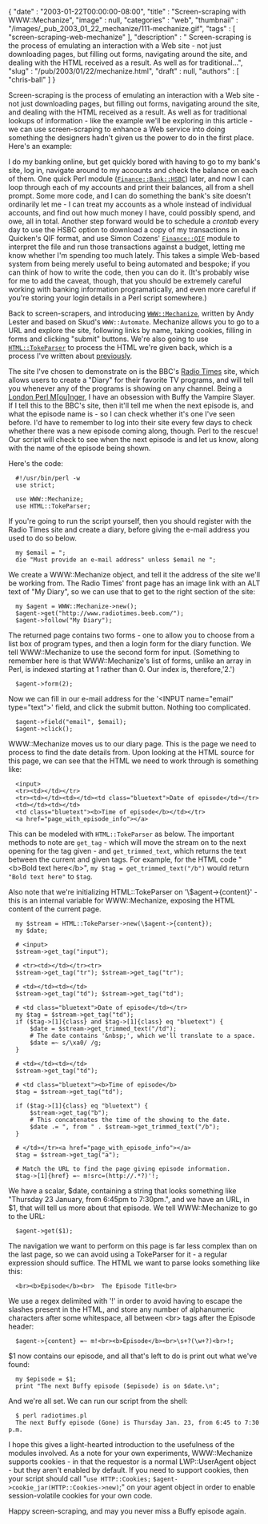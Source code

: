 {
   "date" : "2003-01-22T00:00:00-08:00",
   "title" : "Screen-scraping with WWW::Mechanize",
   "image" : null,
   "categories" : "web",
   "thumbnail" : "/images/_pub_2003_01_22_mechanize/111-mechanize.gif",
   "tags" : [
      "screen-scraping-web-mechanize"
   ],
   "description" : " Screen-scraping is the process of emulating an interaction with a Web site - not just downloading pages, but filling out forms, navigating around the site, and dealing with the HTML received as a result. As well as for traditional...",
   "slug" : "/pub/2003/01/22/mechanize.html",
   "draft" : null,
   "authors" : [
      "chris-ball"
   ]
}



Screen-scraping is the process of emulating an interaction with a Web site - not just downloading pages, but filling out forms, navigating around the site, and dealing with the HTML received as a result. As well as for traditional lookups of information - like the example we'll be exploring in this article - we can use screen-scraping to enhance a Web service into doing something the designers hadn't given us the power to do in the first place. Here's an example:

I do my banking online, but get quickly bored with having to go to my bank's site, log in, navigate around to my accounts and check the balance on each of them. One quick Perl module ([`Finance::Bank::HSBC`](https://metacpan.org/pod/Finance::Bank::HSBC)) later, and now I can loop through each of my accounts and print their balances, all from a shell prompt. Some more code, and I can do something the bank's site doesn't ordinarily let me - I can treat my accounts as a whole instead of individual accounts, and find out how much money I have, could possibly spend, and owe, all in total. Another step forward would be to schedule a *crontab* every day to use the HSBC option to download a copy of my transactions in Quicken's QIF format, and use Simon Cozens' [`Finance::QIF`](https://metacpan.org/pod/Finance::QIF) module to interpret the file and run those transactions against a budget, letting me know whether I'm spending too much lately. This takes a simple Web-based system from being merely useful to being automated and bespoke; if you can think of how to write the code, then you can do it. (It's probably wise for me to add the caveat, though, that you should be extremely careful working with banking information programatically, and even more careful if you're storing your login details in a Perl script somewhere.)

Back to screen-scrapers, and introducing [`WWW::Mechanize`](https://metacpan.org/pod/WWW::Mechanize), written by Andy Lester and based on Skud's [](https://metacpan.org/pod/WWW::Automate)`WWW::Automate`. Mechanize allows you to go to a URL and explore the site, following links by name, taking cookies, filling in forms and clicking "submit" buttons. We're also going to use [`HTML::TokeParser`](https://metacpan.org/pod/HTML::TokeParser) to process the HTML we're given back, which is a process I've written about [previously](/pub/2001/11/15/creatingrss.html).

The site I've chosen to demonstrate on is the BBC's [Radio Times](http://www.radiotimes.beeb.com) site, which allows users to create a "Diary" for their favorite TV programs, and will tell you whenever any of the programs is showing on any channel. Being a [London Perl M\[ou\]nger](http://london.pm.org/), I have an obsession with Buffy the Vampire Slayer. If I tell this to the BBC's site, then it'll tell me when the next episode is, and what the episode name is - so I can check whether it's one I've seen before. I'd have to remember to log into their site every few days to check whether there was a new episode coming along, though. Perl to the rescue! Our script will check to see when the next episode is and let us know, along with the name of the episode being shown.

Here's the code:

      #!/usr/bin/perl -w
      use strict;

      use WWW::Mechanize;
      use HTML::TokeParser;

If you're going to run the script yourself, then you should register with the Radio Times site and create a diary, before giving the e-mail address you used to do so below.

      my $email = ";
      die "Must provide an e-mail address" unless $email ne ";

We create a WWW::Mechanize object, and tell it the address of the site we'll be working from. The Radio Times' front page has an image link with an ALT text of "My Diary", so we can use that to get to the right section of the site:

      my $agent = WWW::Mechanize->new();
      $agent->get("http://www.radiotimes.beeb.com/");
      $agent->follow("My Diary");

The returned page contains two forms - one to allow you to choose from a list box of program types, and then a login form for the diary function. We tell WWW::Mechanize to use the second form for input. (Something to remember here is that WWW::Mechanize's list of forms, unlike an array in Perl, is indexed starting at 1 rather than 0. Our index is, therefore,'2.')

      $agent->form(2);

Now we can fill in our e-mail address for the '&lt;INPUT name="email" type="text"&gt;' field, and click the submit button. Nothing too complicated.

      $agent->field("email", $email);
      $agent->click();

WWW::Mechanize moves us to our diary page. This is the page we need to process to find the date details from. Upon looking at the HTML source for this page, we can see that the HTML we need to work through is something like:

      <input>
      <tr><td></td></tr>
      <tr><td></td><td></td><td class="bluetext">Date of episode</td></tr>
      <td></td><td></td>
      <td class="bluetext"><b>Time of episode</b></td></tr>
      <a href="page_with_episode_info"></a>

This can be modeled with `HTML::TokeParser` as below. The important methods to note are `get_tag` - which will move the stream on to the next opening for the tag given - and `get_trimmed_text`, which returns the text between the current and given tags. For example, for the HTML code "&lt;b&gt;Bold text here&lt;/b&gt;", `my $tag = get_trimmed_text("/b")` would return `"Bold text here"` to `$tag`.

Also note that we're initializing HTML::TokeParser on '\\$agent-&gt;{content}' - this is an internal variable for WWW::Mechanize, exposing the HTML content of the current page.

      my $stream = HTML::TokeParser->new(\$agent->{content});
      my $date;
      
      # <input>
      $stream->get_tag("input");

      # <tr><td></td></tr><tr>
      $stream->get_tag("tr"); $stream->get_tag("tr");

      # <td></td><td></td>
      $stream->get_tag("td"); $stream->get_tag("td");

      # <td class="bluetext">Date of episode</td></tr>
      my $tag = $stream->get_tag("td");
      if ($tag->[1]{class} and $tag->[1]{class} eq "bluetext") {
          $date = $stream->get_trimmed_text("/td");
          # The date contains '&nbsp;', which we'll translate to a space.
          $date =~ s/\xa0/ /g;
      }
     
      # <td></td><td></td>
      $stream->get_tag("td");

      # <td class="bluetext"><b>Time of episode</b>  
      $tag = $stream->get_tag("td");

      if ($tag->[1]{class} eq "bluetext") {
          $stream->get_tag("b");
          # This concatenates the time of the showing to the date.
          $date .= ", from " . $stream->get_trimmed_text("/b");
      }

      # </td></tr><a href="page_with_episode_info"></a>
      $tag = $stream->get_tag("a");

      # Match the URL to find the page giving episode information.
      $tag->[1]{href} =~ m!src=(http://.*?)'!;

We have a scalar, $date, containing a string that looks something like "Thursday 23 January, from 6:45pm to 7:30pm.", and we have an URL, in $1, that will tell us more about that episode. We tell WWW::Mechanize to go to the URL:

      $agent->get($1);

The navigation we want to perform on this page is far less complex than on the last page, so we can avoid using a TokeParser for it - a regular expression should suffice. The HTML we want to parse looks something like this:

      <br><b>Episode</b><br>  The Episode Title<br>

We use a regex delimited with '!' in order to avoid having to escape the slashes present in the HTML, and store any number of alphanumeric characters after some whitespace, all between &lt;br&gt; tags after the Episode header:

      $agent->{content} =~ m!<br><b>Episode</b><br>\s+?(\w+?)<br>!;

$1 now contains our episode, and all that's left to do is print out what we've found:

      my $episode = $1;
      print "The next Buffy episode ($episode) is on $date.\n";

And we're all set. We can run our script from the shell:

      $ perl radiotimes.pl
      The next Buffy episode (Gone) is Thursday Jan. 23, from 6:45 to 7:30 p.m.

I hope this gives a light-hearted introduction to the usefulness of the modules involved. As a note for your own experiments, WWW::Mechanize supports cookies - in that the requestor is a normal LWP::UserAgent object - but they aren't enabled by default. If you need to support cookies, then your script should call "`use HTTP::Cookies;` `$agent->cookie_jar(HTTP::Cookies->new)`;" on your agent object in order to enable session-volatile cookies for your own code.

Happy screen-scraping, and may you never miss a Buffy episode again.
